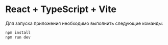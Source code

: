 # React + TypeScript + Vite

Для запуска приложения необходимо выполнить следующие команды:

```js
npm install
npm run dev
```
